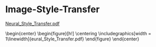 # Image-Style-Transfer

[Neural_Style_Transfer.pdf](https://github.com/V-Soboleva/Image-Style-Transfer/files/6210036/Neural_Style_Transfer__1_.pdf)

\begin{center}
\begin{figure}[h!]
\centering
\includegraphics[width = 1\linewidth]{eural_Style_Transfer.pdf}
\end{figure}
\end{center} 
